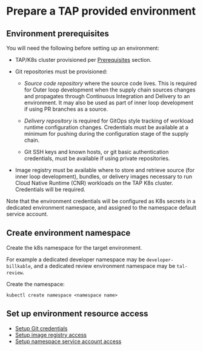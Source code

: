
# Prepare a TAP provided environment

## Environment prerequisites

You will need the following before setting up an environment:

-   TAP/K8s cluster provisioned per [Prerequisites](./tap-dev-lessons.md#prerequisites)
    section.

-   Git repositories must be provisioned:

    -   *Source code repository* where the source code lives.
        This is required for Outer loop development when the supply
        chain sources changes and propagates through Continuous
        Integration and Delivery to an environment.
        It may also be used as part of inner loop development if using
        PR branches as a source.

    -   *Delivery repository* is required for GitOps style tracking of
        workload runtime configuration changes.
        Credentials must be available at a minimum for pushing during
        the configuration stage of the supply chain.

    -   Git SSH keys and known hosts,
        or git basic authentication credentials,
        must be available if using private
        repositories.

-   Image registry must be available where to store and retrieve
    source (for inner loop development),
    bundles, or delivery images necessary to run Cloud Native
    Runtime (CNR) workloads on the TAP K8s cluster.
    Credentials will be required.

Note that the environment credentials will be configured as K8s
secrets in a dedicated environment namespace,
and assigned to the namespace default service account.

## Create environment namespace

Create the k8s namespace for the target environment.

For example a dedicated developer namespace may be `developer-billkable`,
and a dedicated review environment namespace may be `tal-review`.

Create the namespace:

`kubectl create namespace <namespace name>`

## Set up environment resource access

- [Setup Git credentials](./git-secrets.md)
- [Setup image registry access](./registry-creds.md)
- [Setup namespace service account access](./setup-environment-access.md)
